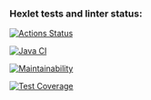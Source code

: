 ### Hexlet tests and linter status:
[![Actions Status](https://github.com/Ovsenka/java-project-78/actions/workflows/hexlet-check.yml/badge.svg)](https://github.com/Ovsenka/java-project-78/actions)

[![Java CI](https://github.com/Ovsenka/java-project-78/actions/workflows/main.yml/badge.svg)](https://github.com/Ovsenka/java-project-78/actions)

[![Maintainability](https://api.codeclimate.com/v1/badges/35fe8f5842302dea53ba/maintainability)](https://codeclimate.com/github/Ovsenka/java-project-78/maintainability)

[![Test Coverage](https://api.codeclimate.com/v1/badges/35fe8f5842302dea53ba/test_coverage)](https://codeclimate.com/github/Ovsenka/java-project-78/test_coverage)